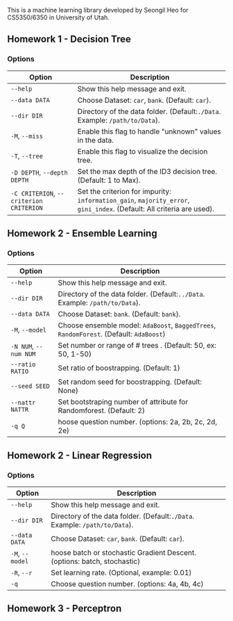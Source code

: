 This is a machine learning library developed by Seongil Heo for CS5350/6350 in University of Utah.

## Homework 1 - Decision Tree
### Options

| Option                 | Description                                                                 |
|------------------------|-----------------------------------------------------------------------------|
| `--help`               | Show this help message and exit.                                             |
| `--data DATA`          | Choose Dataset: `car`, `bank`. (Default: `car`).                             |
| `--dir DIR`            | Directory of the data folder. (Default:`./Data`. Example: `/path/to/Data`). |
| `-M`, `--miss`         | Enable this flag to handle "unknown" values in the data.                     |
| `-T`, `--tree`         | Enable this flag to visualize the decision tree.                             |
| `-D DEPTH`, `--depth DEPTH` | Set the max depth of the ID3 decision tree. (Default: 1 to Max).           |
| `-C CRITERION`, `--criterion CRITERION` | Set the criterion for impurity: `information_gain`, `majority_error`, `gini_index`. (Default: All criteria are used). |
## Homework 2 - Ensemble Learning
### Options

| Option                 | Description                                                                 |
|------------------------|-----------------------------------------------------------------------------|
| `--help`               | Show this help message and exit.                                             |
| `--dir DIR`            | Directory of the data folder. (Default:`../Data`. Example: `/path/to/Data`). |
| `--data DATA`          | Choose Dataset: `bank`. (Default: `bank`).                             |
| `-M`, `--model`        | Choose ensemble model: `AdaBoost`, `BaggedTrees`, `RandomForest`. (Default: `AdaBoost`)        |
| `-N NUM`, `--num NUM`  | Set number or range of # trees . (Default: 50, ex: 50, 1-50) |
| `--ratio RATIO`        | Set ratio of boostrapping. (Default: 1)                        |
| `--seed SEED  `        | Set random seed for boostrapping. (Default: None)                       |
| `--nattr NATTR  `        | Set bootstraping number of attribute for Randomforest. (Default: 2)                    |
| `-q Q  `               | hoose question number. (options: 2a, 2b, 2c, 2d, 2e)                   |

## Homework 2 - Linear Regression
### Options

| Option                 | Description                                                                 |
|------------------------|-----------------------------------------------------------------------------|
| `--help`               | Show this help message and exit.                                             |
| `--dir DIR`            | Directory of the data folder. (Default:`./Data`. Example: `/path/to/Data`). |
| `--data DATA`          | Choose Dataset: `car`, `bank`. (Default: `car`).                             |
| `-M`, `--model`        | hoose batch or stochastic Gradient Descent. (options: batch, stochastic)      |
| `-R`, `--r`            | Set learning rate. (Optional, example: 0.01)                                 |
| `-q`                   | Choose question number. (options: 4a, 4b, 4c)                                 |
## Homework 3 - Perceptron